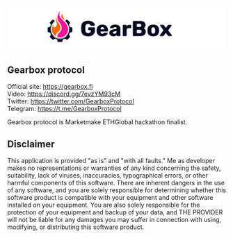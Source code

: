 ![gearbox](header.png)

## Gearbox protocol

Official site: https://gearbox.fi  
Video: https://discord.gg/7evzYM93cM  
Twitter: https://twitter.com/GearboxProtocol  
Telegram: https://t.me/GearboxProtocol  

Gearbox protocol is Marketmake ETHGlobal hackathon finalist.

## Disclaimer

This application is provided "as is" and "with all faults." Me as developer makes no representations or
warranties of any kind concerning the safety, suitability, lack of viruses, inaccuracies, typographical
errors, or other harmful components of this software. There are inherent dangers in the use of any software,
and you are solely responsible for determining whether this software product is compatible with your equipment and
other software installed on your equipment. You are also solely responsible for the protection of your equipment
and backup of your data, and THE PROVIDER will not be liable for any damages you may suffer in connection with using,
modifying, or distributing this software product.
